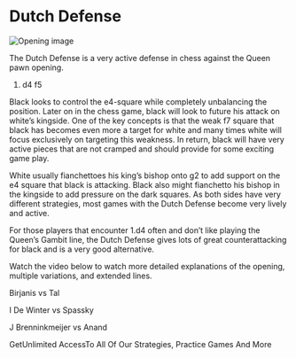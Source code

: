 # Dutch Defense

![Opening image](https://www.thechesswebsite.com/wp-content/uploads/2012/07/DutchDefense.jpg)

The Dutch Defense is a very active defense in chess against the Queen pawn opening.

1. d4 f5

Black looks to control the e4-square while completely unbalancing the position. Later on in the chess game, black will look to future his attack on white’s kingside. One of the key concepts is that the weak f7 square that black has becomes even more a target for white and many times white will focus exclusively on targeting this weakness. In return, black will have very active pieces that are not cramped and should provide for some exciting game play.

White usually fianchettoes his king’s bishop onto g2 to add support on the e4 square that black is attacking. Black also might fianchetto his bishop in the kingside to add pressure on the dark squares. As both sides have very different strategies, most games with the Dutch Defense become very lively and active.

For those players that encounter 1.d4 often and don’t like playing the Queen’s Gambit line, the Dutch Defense gives lots of great counterattacking for black and is a very good alternative.

Watch the video below to watch more detailed explanations of the opening, multiple variations, and extended lines.

Birjanis vs Tal

I De Winter vs Spassky

J Brenninkmeijer vs Anand

GetUnlimited AccessTo All Of Our Strategies, Practice Games And More

